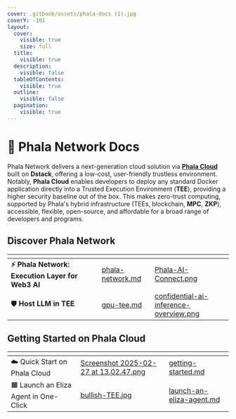 ```yaml
---
cover: .gitbook/assets/phala-docs (1).jpg
coverY: -101
layout:
  cover:
    visible: true
    size: full
  title:
    visible: true
  description:
    visible: false
  tableOfContents:
    visible: true
  outline:
    visible: false
  pagination:
    visible: true
---
```


# 👾 Phala Network Docs

Phala Network delivers a next-generation cloud solution via [**Phala Cloud**](https://cloud.phala.network) built on **Dstack**, offering a low-cost, user-friendly trustless environment. Notably, **Phala Cloud** enables developers to deploy any standard Docker application directly into a Trusted Execution Environment (**TEE**), providing a higher security baseline out of the box. This makes zero-trust computing, supported by Phala's hybrid infrastructure (TEEs, blockchain, **MPC**, **ZKP**), accessible, flexible, open-source, and affordable for a broad range of developers and programs.

## Discover Phala Network

<table data-card-size="large" data-view="cards" data-full-width="false"><thead><tr><th></th><th></th><th></th><th data-hidden data-card-target data-type="content-ref"></th><th data-hidden data-card-cover data-type="files"></th></tr></thead><tbody><tr><td><strong>⚡️ Phala Network: Execution Layer for Web3 AI</strong></td><td></td><td></td><td><a href="overview/phala-network.md">phala-network.md</a></td><td><a href=".gitbook/assets/Phala-AI-Connect.png">Phala-AI-Connect.png</a></td></tr><tr><td>🛡️ <strong>Host LLM in TEE</strong></td><td></td><td></td><td><a href="overview/phala-network/gpu-tee.md">gpu-tee.md</a></td><td><a href=".gitbook/assets/confidential-ai-inference-overview.png">confidential-ai-inference-overview.png</a></td></tr></tbody></table>

## Getting Started on Phala Cloud

<table data-card-size="large" data-view="cards"><thead><tr><th></th><th data-hidden data-card-cover data-type="files"></th><th data-hidden data-card-target data-type="content-ref"></th></tr></thead><tbody><tr><td><span data-gb-custom-inline data-tag="emoji" data-code="2601">☁️</span>  Quick Start on Phala Cloud</td><td><a href=".gitbook/assets/Screenshot 2025-02-27 at 13.02.47.png">Screenshot 2025-02-27 at 13.02.47.png</a></td><td><a href="cloud/getting-started/getting-started.md">getting-started.md</a></td></tr><tr><td><span data-gb-custom-inline data-tag="emoji" data-code="1f7e7">🟧</span> Launch an Eliza Agent in One-Click</td><td><a href=".gitbook/assets/bullish-TEE.jpg">bullish-TEE.jpg</a></td><td><a href="phala-cloud/launch-an-eliza-agent.md">launch-an-eliza-agent.md</a></td></tr></tbody></table>
